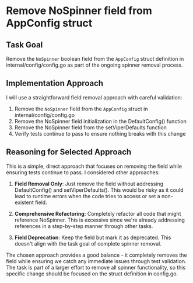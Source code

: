 # Remove NoSpinner field from AppConfig struct

## Task Goal
Remove the `NoSpinner` boolean field from the `AppConfig` struct definition in internal/config/config.go as part of the ongoing spinner removal process.

## Implementation Approach
I will use a straightforward field removal approach with careful validation:

1. Remove the `NoSpinner` field from the `AppConfig` struct in internal/config/config.go
2. Remove the NoSpinner field initialization in the DefaultConfig() function
3. Remove the NoSpinner field from the setViperDefaults function
4. Verify tests continue to pass to ensure nothing breaks with this change

## Reasoning for Selected Approach
This is a simple, direct approach that focuses on removing the field while ensuring tests continue to pass. I considered other approaches:

1. **Field Removal Only**: Just remove the field without addressing DefaultConfig() and setViperDefaults(). This would be risky as it could lead to runtime errors when the code tries to access or set a non-existent field.

2. **Comprehensive Refactoring**: Completely refactor all code that might reference NoSpinner. This is excessive since we're already addressing references in a step-by-step manner through other tasks.

3. **Field Deprecation**: Keep the field but mark it as deprecated. This doesn't align with the task goal of complete spinner removal.

The chosen approach provides a good balance - it completely removes the field while ensuring we catch any immediate issues through test validation. The task is part of a larger effort to remove all spinner functionality, so this specific change should be focused on the struct definition in config.go.